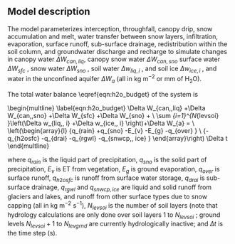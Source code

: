 ## Model description

The model parameterizes interception, throughfall, canopy drip, snow
accumulation and melt, water transfer between snow layers, infiltration,
evaporation, surface runoff, sub-surface drainage, redistribution within
the soil column, and groundwater discharge and recharge to simulate
changes in canopy water $\Delta W_{can,\,liq}$, canopy snow water
$\Delta W_{can,\,sno}$ surface water $\Delta W_{sfc}$ ,
snow water $\Delta W_{sno}$ , soil water
$\Delta w_{liq,\, i}$ , and soil ice $\Delta w_{ice,\, i}$ ,
and water in the unconfined aquifer $\Delta W_{a}$  (all in kg
m$^{-2}$ or mm of H$_2$O).

The total water balance \eqref{eqn:h2o_budget} of the system is

\begin{multline}
  \label{eqn:h2o_budget}
  \Delta W_{can,\,liq} +\Delta W_{can,\,sno} +\Delta W_{sfc} +\Delta W_{sno} + \\
      \sum _{i=1}^{N_{levsoi} }\left(\Delta w_{liq,\, i} +\Delta w_{ice,\, i} \right)+\Delta W_{a} = \\
         \left(\begin{array}{l} {q_{rain} +q_{sno} -E_{v} -E_{g} -q_{over} } \\ 
         {-q_{h2osfc} -q_{drai} -q_{rgwl} -q_{snwcp,\, ice} } \end{array}\right) \Delta t
\end{multline}

where $q_{rain}$  is the liquid part of precipitation,
$q_{sno}$  is the solid part of precipitation,
$E_{v}$  is ET from vegetation,
$E_{g}$  is ground evaporation,
$q_{over}$  is surface runoff,
$q_{h2osfc}$  is runoff from surface water storage,
$q_{drai}$  is sub-surface drainage,
$q_{rgwl}$  and
$q_{snwcp,ice}$  are liquid and solid runoff from glaciers and lakes, and runoff from other surface types
due to snow capping
(all in kg m$^{-2}$ s$^{-1}$), $N_{levsoi}$  is the number of soil layers
(note that hydrology calculations are only done over soil layers 1 to
$N_{levsoi}$ ; ground levels $N_{levsoi} +1$ to
$N_{levgrnd}$ are currently hydrologically inactive;
and $\Delta t$ is the time step (s).

